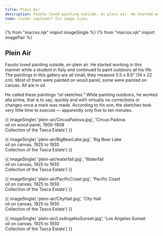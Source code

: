 ```yaml
---
title: Plein Air
description: Fausto loved painting outside, en plein air. He started working in this manner while a student in Italy and continued to paint outdoors all his life.
todo: richer captions? fix image sizes
---
```

{% from "macros.njk" import imageSingle %}
{% from "macros.njk" import imagePair %}

## Plein Air

Fausto loved painting outside, en plein air. He started working in this manner while a student in Italy and continued to paint outdoors all his life. The paintings in this gallery are all small, they measure 5.5 x 8.6” (14 x 22 cm). Most of them were painted on wood panel, some were painted on canvas. All are in oil.

He called these paintings “oil sketches.” While painting outdoors, he worked alla prima, that is to say, quickly and with virtually no corrections or changes once a mark was made. According to his son, the sketches took very little time to execute — apparently only five to ten minutes.

{{ imageSingle(
'plein-air/CircusPadova.jpg',
'Circus Padova<br>oil on wood panel, 1905&#8211;1908<br>Collection of the Tasca Estate')
}}

{{ imageSingle(
'plein-air/BigBearLake.jpg',
'Big Bear Lake<br>oil on canvas, 1925 to 1930<br>Collection of the Tasca Estate')
}}

{{ imageSingle(
'plein-air/waterfall.jpg',
'Waterfall<br>oil on canvas, 1925 to 1930<br>Collection of the Tasca Estate')
}}


{{ imageSingle(
'plein-air/PacificCoast.jpg',
'Pacific Coast<br>oil on canvas, 1925 to 1930<br>Collection of the Tasca Estate')
}}

{{ imageSingle(
'plein-air/CityHall.jpg',
'City Hall<br>oil on canvas, 1925 to 1930<br>Collection of the Tasca Estate')
}}

{{ imageSingle(
'plein-air/LosAngelesSunset.jpg',
'Los Angeles Sunset<br>oil on canvas, 1925 to 1930<br>Collection of the Tasca Estate')
}}
